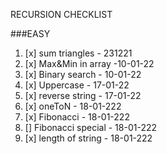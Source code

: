 RECURSION CHECKLIST

###EASY

1. [x] sum triangles - 231221
2. [x] Max&Min in array -10-01-22
3. [x] Binary search - 10-01-22
4. [x] Uppercase     - 17-01-22
5. [x] reverse string - 17-01-22
6. [x] oneToN - 18-01-222
7. [x] Fibonacci - 18-01-222
8. [] Fibonacci special - 18-01-222
9. [x] length of string - 18-01-222


